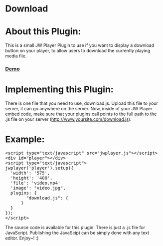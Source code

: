 Download
==========

About this Plugin:
==========

This is a small JW Player Plugin to use if you want to display a download button on your player, to allow users to download the currently playing media file.

### [Demo](http://www.pluginsbyethan.com/github/download.html)

Implementing this Plugin:
==========

There is one file that you need to use, download.js. Upload this file to your server, it can go anywhere on the server. Now, inside of your JW Player embed code, make sure that your plugins call points to the full path to the .js file on your server (http://www.yoursite.com/download.js).

Example:
==========
<pre>
&lt;script type=&quot;text/javascript&quot; src=&quot;jwplayer.js&quot;&gt;&lt;/script&gt;
&lt;div id=&quot;player&quot;&gt;&lt;/div&gt;
&lt;script type=&quot;text/javascript&quot;&gt;
jwplayer('player').setup({
&nbsp;&nbsp;'width': '575',
&nbsp;&nbsp;'height': '400',
&nbsp;&nbsp;'file': 'video.mp4'
&nbsp;&nbsp;'image': &quot;video.jpg&quot;,
&nbsp;&nbsp;plugins: {
	&nbsp;&nbsp;&nbsp;&nbsp;&quot;download.js&quot;: {
	&nbsp;&nbsp;}
&nbsp;&nbsp;}
});
&lt;/script&gt;
</pre>

The source code is available for this plugin. There is just a .js file for JavaScript. Publishing the JavaScipt can be simply done with any text editor. Enjoy~! :) 